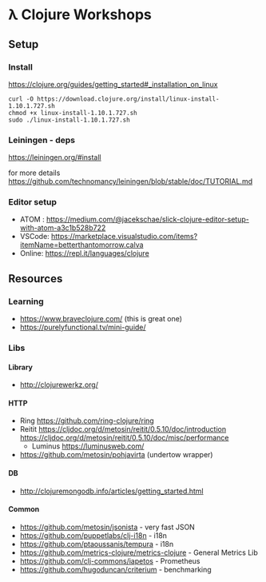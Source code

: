 # λ Clojure Workshops

## Setup

### Install

https://clojure.org/guides/getting_started#_installation_on_linux

```
curl -O https://download.clojure.org/install/linux-install-1.10.1.727.sh
chmod +x linux-install-1.10.1.727.sh
sudo ./linux-install-1.10.1.727.sh
```


### Leiningen - deps

https://leiningen.org/#install

for more details https://github.com/technomancy/leiningen/blob/stable/doc/TUTORIAL.md

### Editor setup

- ATOM : https://medium.com/@jacekschae/slick-clojure-editor-setup-with-atom-a3c1b528b722
- VSCode: https://marketplace.visualstudio.com/items?itemName=betterthantomorrow.calva
- Online: https://repl.it/languages/clojure


## Resources

### Learning

- https://www.braveclojure.com/ (this is great one)
- https://purelyfunctional.tv/mini-guide/

### Libs

#### Library
- http://clojurewerkz.org/

#### HTTP
- Ring https://github.com/ring-clojure/ring
- Reitit https://cljdoc.org/d/metosin/reitit/0.5.10/doc/introduction
         https://cljdoc.org/d/metosin/reitit/0.5.10/doc/misc/performance
     - Luminus https://luminusweb.com/
- https://github.com/metosin/pohjavirta (undertow wrapper)

#### DB
- http://clojuremongodb.info/articles/getting_started.html

#### Common
- https://github.com/metosin/jsonista - very fast JSON
- https://github.com/puppetlabs/clj-i18n - i18n
- https://github.com/ptaoussanis/tempura - i18n
- https://github.com/metrics-clojure/metrics-clojure - General Metrics Lib
- https://github.com/clj-commons/iapetos - Prometheus
- https://github.com/hugoduncan/criterium - benchmarking
